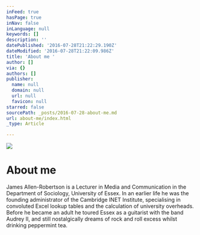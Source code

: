 ```yaml
---
inFeed: true
hasPage: true
inNav: false
inLanguage: null
keywords: []
description: ''
datePublished: '2016-07-28T21:22:29.190Z'
dateModified: '2016-07-28T21:22:09.986Z'
title: 'About me '
author: []
via: {}
authors: []
publisher:
  name: null
  domain: null
  url: null
  favicon: null
starred: false
sourcePath: _posts/2016-07-28-about-me.md
url: about-me/index.html
_type: Article

---
```

![](https://the-grid-user-content.s3-us-west-2.amazonaws.com/ac2fde95-5416-4907-8391-0584c31aa97e.jpg)

# About me

James Allen-Robertson is a Lecturer in Media and Communication in the Department of Sociology, University of Essex. In an earlier life he was the founding administrator of the Cambridge INET Institute, specialising in convoluted Excel lookup tables and the calculation of university overheads. Before he became an adult he toured Essex as a guitarist with the band Audrey II, and still nostalgically dreams of rock and roll excess whilst drinking peppermint tea.